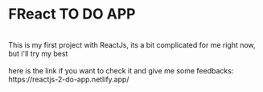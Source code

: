 <h1>FReact TO DO APP</h1> </br>
This is my first project with ReactJs, its a bit complicated for me right now, but i'll try my best</br>
</br> 
here is the link if you want to check it and give me some feedbacks: https://reactjs-2-do-app.netlify.app/
